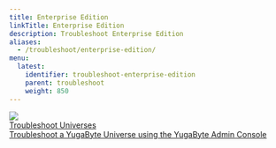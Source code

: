 ```yaml
---
title: Enterprise Edition
linkTitle: Enterprise Edition
description: Troubleshoot Enterprise Edition
aliases:
  - /troubleshoot/enterprise-edition/
menu:
  latest:
    identifier: troubleshoot-enterprise-edition
    parent: troubleshoot
    weight: 850
---
```


<div>

  <a class="section-link icon-offset" href="universes">
    <div class="icon">
      <img src="/images/section_icons/troubleshoot/troubleshoot.png" aria-hidden="true" />
    </div>
    <div class="text">
      Troubleshoot Universes
      <div class="caption">Troubleshoot a YugaByte Universe using the YugaByte Admin Console</div>
    </div>
  </a>

</div>

